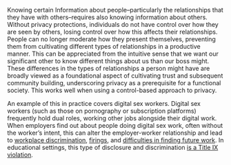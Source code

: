 Knowing certain Information about people–particularly the relationships that they have with others–requires also knowing information about others. Without privacy protections, individuals do not have control over how they are seen by others, losing control over how this affects their relationships. People can no longer moderate how they present themselves, preventing them from cultivating different types of relationships in a productive manner. This can be appreciated from the intuitive sense that we want our significant other to know different things about us than our boss might.  These differences in the types of relationships a person might have are broadly viewed as a foundational aspect of cultivating trust and subsequent community building, underscoring privacy as a prerequisite for a functional society. This works well when using a control-based approach to privacy.

An example of this in practice covers digital sex workers. Digital sex workers (such as those on pornography or subscription platforms) frequently hold dual roles, working other jobs alongside their digital work. When employers find out about people doing digital sex work, often without the worker’s intent, this can alter the employer-worker relationship and lead to [workplace discrimination](https://www.vice.com/en/article/employers-sex-work-cost-of-living/), [firings](https://www.abc.net.au/news/2024-03-27/sex-work-discrimination-laws-victoria-employment-vcat/103632868), and [difficulties in finding future work](https://www.huffpost.com/entry/sex-work-mainstream-job-employment_n_60a3f040e4b09092480941fc). In educational settings, this type of disclosure and discrimination [is a Title IX violation](https://law.justia.com/cases/federal/district-courts/oregon/ordce/6:2019cv00283/143726/165/).
